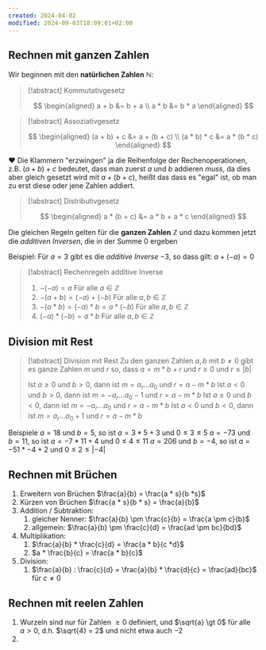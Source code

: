 ```yaml
---
created: 2024-04-02
modified: 2024-09-03T18:09:01+02:00
---
```


## Rechnen mit ganzen Zahlen

Wir beginnen mit den **natürlichen Zahlen** $\mathbb{N}$:

> [!abstract] Kommutativgesetz
>
> $$
> \begin{aligned}
> a + b &= b + a \\
> a * b &= b * a
> \end{aligned}
> $$

> [!abstract] Assoziativgesetz
>
> $$
> \begin{aligned}
> (a + b) + c &= a + (b + c) \\
> (a * b) * c &= a * (b * c)
> \end{aligned}
> $$

♥️ Die Klammern "erzwingen" ja die Reihenfolge der Rechenoperationen, z.B. $(a + b) + c$ bedeutet, dass man zuerst $a$ und $b$ addieren _muss_, da dies aber gleich gesetzt wird mit $a + (b + c)$, heißt das dass es "egal" ist, ob man zu erst diese oder jene Zahlen addiert.

> [!abstract] Distributivgesetz
>
> $$
> \begin{aligned}
> a * (b + c) &= a * b + a * c
> \end{aligned}
> $$

Die gleichen Regeln gelten für die **ganzen Zahlen** $\mathbb{Z}$ und dazu kommen jetzt die _additiven Inversen_, die in der Summe 0 ergeben

Beispiel: Für $a = 3$ gibt es die _additive Inverse_ $-3$, so dass gilt: $a + (-a) = 0$

> [!abstract] Rechenregeln additive Inverse
>
> 1. $-(-a) = a$ Für alle $a \in \mathbb{Z}$
> 2. $-(a + b) = (-a) + (-b)$ Für alle $a, b \in \mathbb{Z}$
> 3. $-(a * b) = (-a) * b = a * (-b)$ Für alle $a,b \in \mathbb{Z}$
> 4. $(-a) * (-b) = a *b$ Für alle $a,b \in \mathbb{Z}$

## Division mit Rest

> [!abstract] Division mit Rest
> Zu den ganzen Zahlen $a, b \text{ mit } b \neq 0$ gibt es ganze Zahlen $m \text{ und } r$ so, dass $a = m*b + r$ und $r \geq 0$ und $r \leq |b|$
>
> Ist $a \geq 0$ und $b \gt 0$, dann ist $m = a_r ...a_0$ und $r = a - m * b$
> Ist $a \lt 0$ und $b \gt 0$, dann ist $m = -a_r ...a_0 - 1$ und $r = a - m * b$
> Ist $a \geq 0$ und $b \lt 0$, dann ist $m = -a_r ...a_0$ und $r = a - m * b$
> Ist $a \lt 0$ und $b \lt 0$, dann ist $m = a_r ...a_0 + 1$ und $r = a - m * b$

Beispiele
$a = 18$ und $b=5$, so ist $a = 3 * 5 + 3$ und $0 \leq 3 \leq 5$
$a = -73$ und $b = 11$, so ist $a = -7 * 11 + 4$ und $0 \leq 4 \leq 11$
$a = 206$ und $b=-4$, so ist $a = -51 * -4 + 2$ und $0 \leq 2 \leq |-4|$

## Rechnen mit Brüchen

1. Erweitern von Brüchen $\frac{a}{b} = \frac{a * s}{b *s}$
2. Kürzen von Brüchen $\frac{a * s}{b * s} = \frac{a}{b}$
3. Addition / Subtraktion:
   1. gleicher Nenner: $\frac{a}{b} \pm \frac{c}{b} = \frac{a \pm c}{b}$
   2. allgemein: $\frac{a}{b} \pm \frac{c}{d} = \frac{ad \pm bc}{bd}$
4. Multiplikation:
   1. $\frac{a}{b} * \frac{c}{d} = \frac{a * b}{c *d}$
   2. $a * \frac{b}{c} = \frac{a * b}{c}$
5. Division:
   1. $\frac{a}{b} : \frac{c}{d} = \frac{a}{b} * \frac{d}{c} = \frac{ad}{bc}$ für $c \neq 0$

## Rechnen mit reelen Zahlen

1. Wurzeln sind nur für Zahlen $\ge 0$ definiert, und $\sqrt{a} \gt 0$ für alle $a\gt0$, d.h. $\sqrt{4} = 2$ und nicht etwa auch $-2$
2.
